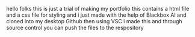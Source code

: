 hello folks 
this is just a trial of making my  portfolio
this contains a html file and a css file for styling
and i just made with the help of Blackbox AI and cloned into my desktop Github
then using VSC i made this and through source control you can push the files to the respository
